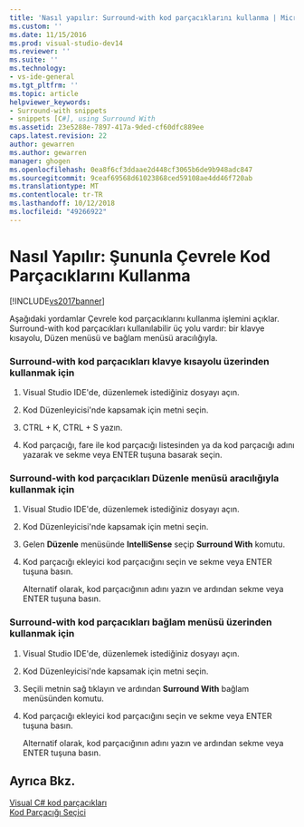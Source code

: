 ```yaml
---
title: 'Nasıl yapılır: Surround-with kod parçacıklarını kullanma | Microsoft Docs'
ms.custom: ''
ms.date: 11/15/2016
ms.prod: visual-studio-dev14
ms.reviewer: ''
ms.suite: ''
ms.technology:
- vs-ide-general
ms.tgt_pltfrm: ''
ms.topic: article
helpviewer_keywords:
- Surround-with snippets
- snippets [C#], using Surround With
ms.assetid: 23e5288e-7897-417a-9ded-cf60dfc889ee
caps.latest.revision: 22
author: gewarren
ms.author: gewarren
manager: ghogen
ms.openlocfilehash: 0ea8f6cf3ddaae2d448cf3065b6de9b948adc847
ms.sourcegitcommit: 9ceaf69568d61023868ced59108ae4dd46f720ab
ms.translationtype: MT
ms.contentlocale: tr-TR
ms.lasthandoff: 10/12/2018
ms.locfileid: "49266922"
---
```

# <a name="how-to-use-surround-with-code-snippets"></a>Nasıl Yapılır: Şununla Çevrele Kod Parçacıklarını Kullanma
[!INCLUDE[vs2017banner](../includes/vs2017banner.md)]

Aşağıdaki yordamlar Çevrele kod parçacıklarını kullanma işlemini açıklar. Surround-with kod parçacıkları kullanılabilir üç yolu vardır: bir klavye kısayolu, Düzen menüsü ve bağlam menüsü aracılığıyla.  
  
### <a name="to-use-surround-with-code-snippets-through-keyboard-shortcut"></a>Surround-with kod parçacıkları klavye kısayolu üzerinden kullanmak için  
  
1.  Visual Studio IDE'de, düzenlemek istediğiniz dosyayı açın.  
  
2.  Kod Düzenleyicisi'nde kapsamak için metni seçin.  
  
3.  CTRL + K, CTRL + S yazın.  
  
4.  Kod parçacığı, fare ile kod parçacığı listesinden ya da kod parçacığı adını yazarak ve sekme veya ENTER tuşuna basarak seçin.  
  
### <a name="to-use-surround-with-code-snippets-through-the-edit-menu"></a>Surround-with kod parçacıkları Düzenle menüsü aracılığıyla kullanmak için  
  
1.  Visual Studio IDE'de, düzenlemek istediğiniz dosyayı açın.  
  
2.  Kod Düzenleyicisi'nde kapsamak için metni seçin.  
  
3.  Gelen **Düzenle** menüsünde **IntelliSense** seçip **Surround With** komutu.  
  
4.  Kod parçacığı ekleyici kod parçacığını seçin ve sekme veya ENTER tuşuna basın.  
  
     Alternatif olarak, kod parçacığının adını yazın ve ardından sekme veya ENTER tuşuna basın.  
  
### <a name="to-use-surround-with-code-snippets-through-the-context-menu"></a>Surround-with kod parçacıkları bağlam menüsü üzerinden kullanmak için  
  
1.  Visual Studio IDE'de, düzenlemek istediğiniz dosyayı açın.  
  
2.  Kod Düzenleyicisi'nde kapsamak için metni seçin.  
  
3.  Seçili metnin sağ tıklayın ve ardından **Surround With** bağlam menüsünden komutu.  
  
4.  Kod parçacığı ekleyici kod parçacığını seçin ve sekme veya ENTER tuşuna basın.  
  
     Alternatif olarak, kod parçacığının adını yazın ve ardından sekme veya ENTER tuşuna basın.  
  
## <a name="see-also"></a>Ayrıca Bkz.  
 [Visual C# kod parçacıkları](../ide/visual-csharp-code-snippets.md)   
 [Kod Parçacığı Seçici](../ide/reference/code-snippet-picker.md)



